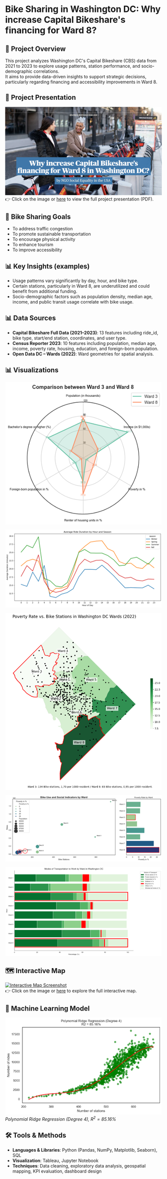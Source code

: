 # Bike Sharing in Washington DC: Why increase Capital Bikeshare's financing for Ward 8?

## 📌 Project Overview
This project analyzes Washington DC's Capital Bikeshare (CBS) data from 2021 to 2023 to explore usage patterns, station performance, and socio-demographic correlations.  
It aims to provide data-driven insights to support strategic decisions, particularly regarding financing and accessibility improvements in Ward 8.

## 📄 Project Presentation
[![Project Presentation](./images/presentation_preview.png)](./docs/Capital_Bikeshare_presentation.pdf)  
👉 Click on the image or [here](./docs/Capital_Bikeshare_presentation.pdf) to view the full project presentation (PDF).

## 🚴 Bike Sharing Goals
- To address traffic congestion  
- To promote sustainable transportation  
- To encourage physical activity  
- To enhance tourism  
- To improve accessibility  

## 📊 Key Insights (examples)
- Usage patterns vary significantly by day, hour, and bike type.  
- Certain stations, particularly in Ward 8, are underutilized and could benefit from additional funding.  
- Socio-demographic factors such as population density, median age, income, and public transit usage correlate with bike usage.  

## 📊 Data Sources
- **Capital Bikeshare Full Data (2021–2023)**: 13 features including ride_id, bike type, start/end station, coordinates, and user type.  
- **Census Reporter 2023**: 10 features including population, median age, income, poverty rate, housing, education, and foreign-born population.  
- **Open Data DC – Wards (2022)**: Ward geometries for spatial analysis.

## 📊 Visualizations
![Social comparison between Ward 3 and Ward 8.](./images/05_Social_comparison_Ward3_Ward8.png)

![Average Ride Duration by Hour and Season](./images/09_Duration_Hours_Season.png)

![Poverty Rate vs. Bike Stations in Washington DC Wards](./images/14_Poverty_Bike_Stations_2022.png)

![Bike Use and Social Indicators by Ward](./images/15_Rides_Social_indicators.png)

![Modes of Transportation to Work by Ward in Washington DC](./images/16_Transportation_work.png)

## 🗺️ Interactive Map
[![Interactive Map Screenshot](./images/map_preview.png)](https://beatricem476.github.io/Bikeshare-project/dc_wards_map.html)  
👉 Click on the image or [here](https://beatricem476.github.io/Bikeshare-project/dc_wards_map.html) to explore the full interactive map.

## 🤖 Machine Learning Model
![Polynomial Ridge Regression](./images/19_polynomial_ridge.png)  
*Polynomial Ridge Regression (Degree 4), $R^2 = 85.16\%$*

## 🛠️ Tools & Methods
- **Languages & Libraries**: Python (Pandas, NumPy, Matplotlib, Seaborn), SQL  
- **Visualization**: Tableau, Jupyter Notebook  
- **Techniques**: Data cleaning, exploratory data analysis, geospatial mapping, KPI evaluation, dashboard design
